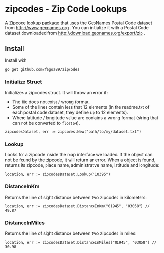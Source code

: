# zipcodes - Zip Code Lookups

A Zipcode lookup package that uses the GeoNames Postal Code dataset from http://www.geonames.org .
You can initialize it with a Postal Code dataset downloaded from http://download.geonames.org/export/zip .

## Install

Install with
```sh
go get github.com/fegoa89/zipcodes
```

### Initialize Struct
Initializes a zipcodes struct. It will throw an error if:
- The file does not exist / wrong format.
- Some of the lines contain less that 12 elements (in the readme.txt of each postal code dataset, they define up to 12 elements).
- Where latitude / longitude value are contains a wrong format (string that can not be converted to `float64`).

```golang
zipcodesDataset, err := zipcodes.New("path/to/my/dataset.txt")
```

### Lookup
Looks for a zipcode inside the map interface we loaded. If the object can not be found by the zipcode, it will return an error. 
When a object is found, returns its zipcode, place name, administrative name, latitude and longitude:

```golang
location, err := zipcodesDataset.Lookup("10395")
```

### DistanceInKm
Returns the line of sight distance between two zipcodes in kilometers:

```golang
location, err := zipcodesDataset.DistanceInKm("01945", "03058") // 49.87
```

### DistanceInMiles
Returns the line of sight distance between two zipcodes in miles:

```golang
location, err := zipcodesDataset.DistanceInMiles("01945", "03058") // 30.98
```
